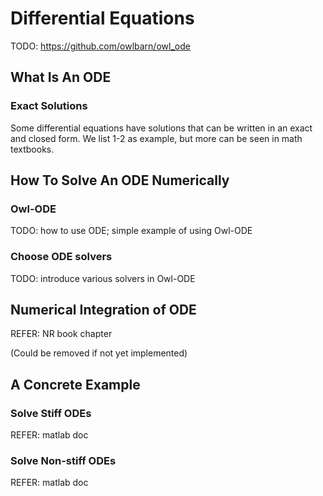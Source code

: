 # Differential Equations

TODO: https://github.com/owlbarn/owl_ode

## What Is An ODE

### Exact Solutions 

Some differential equations have solutions that can be written in an exact and closed form.
We list 1-2 as example, but more can be seen in math textbooks.


## How To Solve An ODE Numerically

### Owl-ODE

TODO: how to use ODE; simple example of using Owl-ODE

### Choose ODE solvers

TODO: introduce various solvers in Owl-ODE

## Numerical Integration of ODE

REFER: NR book chapter 

(Could be removed if not yet implemented)

## A Concrete Example

### Solve Stiff ODEs

REFER: matlab doc 

### Solve Non-stiff ODEs

REFER: matlab doc 
